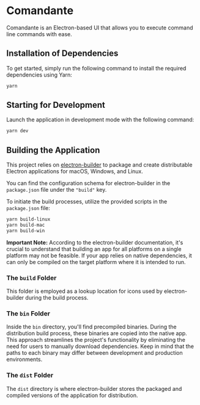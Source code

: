 # Comandante

Comandante is an Electron-based UI that allows you to execute command line commands with ease.

## Installation of Dependencies

To get started, simply run the following command to install the required dependencies using Yarn:

```bash
yarn
```

## Starting for Development

Launch the application in development mode with the following command:

```bash
yarn dev
```

## Building the Application

This project relies on [electron-builder](https://www.electron.build/) to package and create distributable Electron applications for macOS, Windows, and Linux.

You can find the configuration schema for electron-builder in the `package.json` file under the `"build"` key.

To initiate the build processes, utilize the provided scripts in the `package.json` file:

```bash
yarn build-linux
yarn build-mac
yarn build-win
```

**Important Note:** According to the electron-builder documentation, it's crucial to understand that building an app for all platforms on a single platform may not be feasible. If your app relies on native dependencies, it can only be compiled on the target platform where it is intended to run.

### The `build` Folder

This folder is employed as a lookup location for icons used by electron-builder during the build process.

### The `bin` Folder

Inside the `bin` directory, you'll find precompiled binaries. During the distribution build process, these binaries are copied into the native app. This approach streamlines the project's functionality by eliminating the need for users to manually download dependencies. Keep in mind that the paths to each binary may differ between development and production environments.

### The `dist` Folder

The `dist` directory is where electron-builder stores the packaged and compiled versions of the application for distribution.
